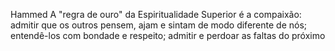 Hammed
A "regra de ouro" da Espiritualidade Superior é a compaixão: admitir que os outros pensem, ajam e sintam de modo diferente de nós; entendê-los com bondade e respeito; admitir e perdoar as faltas do próximo
